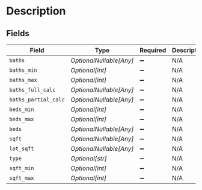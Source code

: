 # Description


## Fields

| Field                   | Type                    | Required                | Description             |
| ----------------------- | ----------------------- | ----------------------- | ----------------------- |
| `baths`                 | *OptionalNullable[Any]* | :heavy_minus_sign:      | N/A                     |
| `baths_min`             | *Optional[int]*         | :heavy_minus_sign:      | N/A                     |
| `baths_max`             | *Optional[int]*         | :heavy_minus_sign:      | N/A                     |
| `baths_full_calc`       | *OptionalNullable[Any]* | :heavy_minus_sign:      | N/A                     |
| `baths_partial_calc`    | *OptionalNullable[Any]* | :heavy_minus_sign:      | N/A                     |
| `beds_min`              | *Optional[int]*         | :heavy_minus_sign:      | N/A                     |
| `beds_max`              | *Optional[int]*         | :heavy_minus_sign:      | N/A                     |
| `beds`                  | *OptionalNullable[Any]* | :heavy_minus_sign:      | N/A                     |
| `sqft`                  | *OptionalNullable[Any]* | :heavy_minus_sign:      | N/A                     |
| `lot_sqft`              | *OptionalNullable[Any]* | :heavy_minus_sign:      | N/A                     |
| `type`                  | *Optional[str]*         | :heavy_minus_sign:      | N/A                     |
| `sqft_min`              | *Optional[int]*         | :heavy_minus_sign:      | N/A                     |
| `sqft_max`              | *Optional[int]*         | :heavy_minus_sign:      | N/A                     |